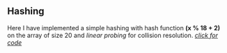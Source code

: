 <h2>Hashing</h2>
<p>Here I have implemented a simple hashing with hash function <b>(x % 18 + 2)</b> on the array of size 20 and <i>linear probing</i> for collision resolution. <i><a href="https://github.com/milansonagra/My-Data-Stuctures-and-Algorithm/blob/master/Hashing/Hashing.c">click for code</a></i></p>
